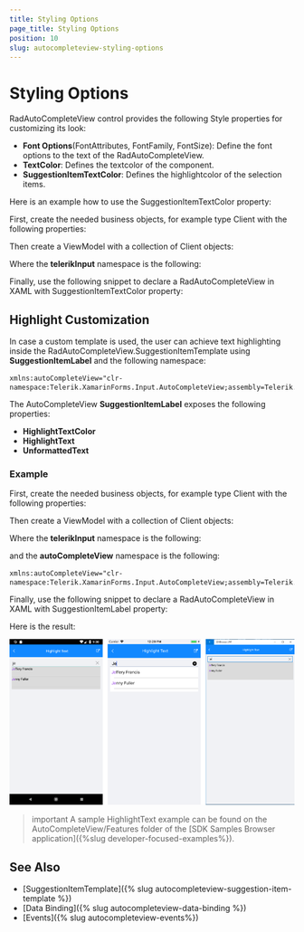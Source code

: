 ```yaml
---
title: Styling Options
page_title: Styling Options
position: 10
slug: autocompleteview-styling-options
---
```


# Styling Options

RadAutoCompleteView control provides the following Style properties for customizing its look:

* **Font Options**(FontAttributes, FontFamily, FontSize): Define the font options to the text of the RadAutoCompleteView.
* **TextColor**: Defines the textcolor of the component.
* **SuggestionItemTextColor**: Defines the highlightcolor of the selection items.

Here is an example how to use the SuggestionItemTextColor property:

First, create the needed business objects, for example type Client with the following properties:

<snippet id='autocompleteview-features-businessobject'/>

Then create a ViewModel with a collection of Client objects:

<snippet id='autocompleteview-features-viewmodel'/>

Where the **telerikInput** namespace is the following:

<snippet id='xmlns-telerikinput'/>

Finally, use the following snippet to declare a RadAutoCompleteView in XAML with SuggestionItemTextColor property:

<snippet id='autocompleteview-features-highlight-text'/>

## Highlight Customization

In case a custom template is used, the user can achieve text highlighting inside the RadAutoCompleteView.SuggestionItemTemplate using **SuggestionItemLabel** and the following namespace:

```XAML
xmlns:autoCompleteView="clr-namespace:Telerik.XamarinForms.Input.AutoCompleteView;assembly=Telerik.XamarinForms.Input"
```

The AutoCompleteView **SuggestionItemLabel** exposes the following properties:

* **HighlightTextColor**
* **HighlightText**
* **UnformattedText**

### Example

First, create the needed business objects, for example type Client with the following properties:

<snippet id='autocompleteview-features-businessobject'/>

Then create a ViewModel with a collection of Client objects:

<snippet id='autocompleteview-features-viewmodel'/>

Where the **telerikInput** namespace is the following:

<snippet id='xmlns-telerikinput'/>

and the **autoCompleteView** namespace is the following:

```XAML
xmlns:autoCompleteView="clr-namespace:Telerik.XamarinForms.Input.AutoCompleteView;assembly=Telerik.XamarinForms.Input"
```

Finally, use the following snippet to declare a RadAutoCompleteView in XAML with SuggestionItemLabel property:

<snippet id='autocompleteview-features-highlight-text-behavior'/>

Here is the result:

![AutoCompleteView Highlight Customization](images/autocompleteview-highlight.png "AutoCompleteView Highlight Customization")


>important A sample HighlightText example can be found on the AutoCompleteView/Features folder of the [SDK Samples Browser application]({%slug developer-focused-examples%}).

## See Also

- [SuggestionItemTemplate]({% slug autocompleteview-suggestion-item-template %})
- [Data Binding]({% slug autocompleteview-data-binding %})
- [Events]({% slug autocompleteview-events%})
